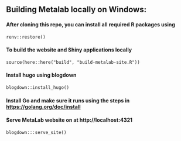 ## Building Metalab locally on Windows:
#### After cloning this repo, you can install all required R packages using
```
renv::restore()
```
#### To build the website and Shiny applications locally
```
source(here::here("build", "build-metalab-site.R"))
```
#### Install hugo using blogdown
```
blogdown::install_hugo()
```
#### Install Go and make sure it runs using the steps in https://golang.org/doc/install
#### Serve MetaLab website on at http://localhost:4321
```
blogdown:::serve_site()
```
